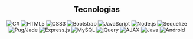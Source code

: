 
<h2 align="center">Tecnologias</h1>
<p align="center">
  <img src="https://img.shields.io/badge/-C%23-239120?style=flat&logo=c-sharp&logoColor=white" alt="C#">

  <img src="https://img.shields.io/badge/-HTML5-E34F26?style=flat&logo=html5&logoColor=white" alt="HTML5">

  <img src="https://img.shields.io/badge/-CSS3-1572B6?style=flat&logo=css3&logoColor=white" alt="CSS3">

  <img src="https://img.shields.io/badge/-Bootstrap-563D7C?style=flat&logo=bootstrap&logoColor=white" alt="Bootstrap">

  <img src="https://img.shields.io/badge/-JavaScript-F7DF1E?style=flat-square&logo=javascript&logoColor=white" alt="JavaScript">
  
  <img src="https://img.shields.io/badge/-Node.js-43853D?style=flat&logo=node.js&logoColor=white" alt="Node.js">

  <img src="https://img.shields.io/badge/-Sequelize-52B0E7?style=flat&logo=sequelize&logoColor=white" alt="Sequelize">

  <img src="https://img.shields.io/badge/-Pug/Jade-A86454?style=flat&logo=pug&logoColor=white" alt="Pug/Jade">


  <img src="https://img.shields.io/badge/-Express.js-000000?style=flat&logo=express&logoColor=white" alt="Express.js">

<img src="https://img.shields.io/badge/-MySQL-4479A1?style=flat&logo=mysql&logoColor=white" alt="MySQL">

  <img src="https://img.shields.io/badge/-jQuery-0769AD?style=flat&logo=jquery&logoColor=white" alt="jQuery">


  <img src="https://img.shields.io/badge/-AJAX-0769AD?style=flat&logo=ajax&logoColor=white" alt="AJAX">

  <img src="https://img.shields.io/badge/-Java-007396?style=flat&logo=java&logoColor=white" alt="Java">

  <img src="https://img.shields.io/badge/-Android-green?style=flat&logo=android&logoColor=white" alt="Android">
</p>













